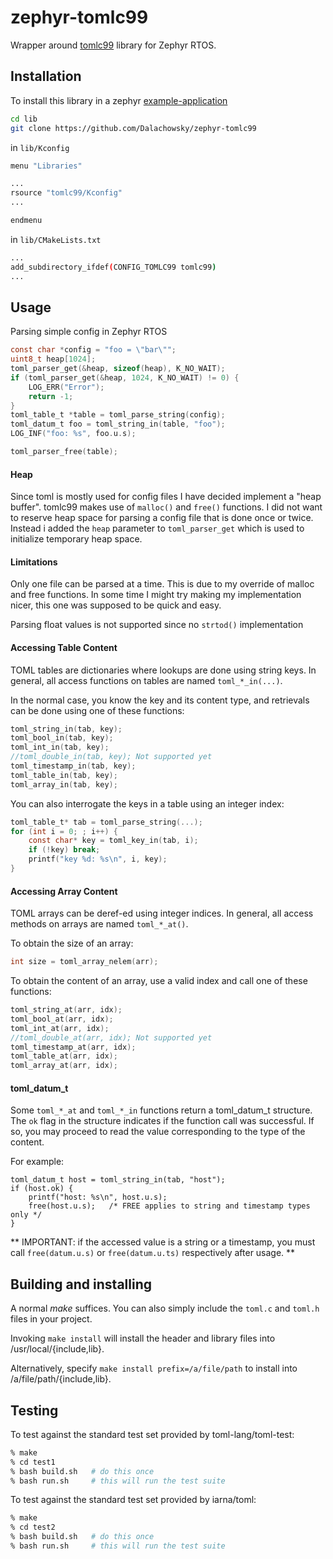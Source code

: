 # zephyr-tomlc99

Wrapper around [tomlc99](https://github.com/cktan/tomlc99) library for Zephyr RTOS.

## Installation

To install this library in a zephyr [example-application](https://github.com/zephyrproject-rtos/example-application)

```sh
cd lib
git clone https://github.com/Dalachowsky/zephyr-tomlc99
```

in `lib/Kconfig`
```sh
menu "Libraries"

...
rsource "tomlc99/Kconfig"
...

endmenu
```

in `lib/CMakeLists.txt`
```sh
...
add_subdirectory_ifdef(CONFIG_TOMLC99 tomlc99)
...
```

## Usage

Parsing simple config in Zephyr RTOS

```c
const char *config = "foo = \"bar\"";
uint8_t heap[1024];
toml_parser_get(&heap, sizeof(heap), K_NO_WAIT);
if (toml_parser_get(&heap, 1024, K_NO_WAIT) != 0) {
    LOG_ERR("Error");
    return -1;
}
toml_table_t *table = toml_parse_string(config);
toml_datum_t foo = toml_string_in(table, "foo");
LOG_INF("foo: %s", foo.u.s);

toml_parser_free(table);
```

#### Heap

Since toml is mostly used for config files I have decided implement a "heap buffer".
tomlc99 makes use of `malloc()` and `free()` functions. I did not want to reserve
heap space for parsing a config file that is done once or twice. Instead i added the `heap`
parameter to `toml_parser_get` which is used to initialize temporary heap space.

#### Limitations

Only one file can be parsed at a time. This is due to my override of malloc and free functions.
In some time I might try making my implementation nicer, this one was supposed to be quick and easy.

Parsing float values is not supported since no `strtod()` implementation

#### Accessing Table Content

TOML tables are dictionaries where lookups are done using string keys. In
general, all access functions on tables are named `toml_*_in(...)`.

In the normal case, you know the key and its content type, and retrievals can be done
using one of these functions:
```c
toml_string_in(tab, key);
toml_bool_in(tab, key);
toml_int_in(tab, key);
//toml_double_in(tab, key); Not supported yet
toml_timestamp_in(tab, key);
toml_table_in(tab, key);
toml_array_in(tab, key);
```

You can also interrogate the keys in a table using an integer index:
```c
toml_table_t* tab = toml_parse_string(...);
for (int i = 0; ; i++) {
    const char* key = toml_key_in(tab, i);
    if (!key) break;
    printf("key %d: %s\n", i, key);
}
```

#### Accessing Array Content

TOML arrays can be deref-ed using integer indices. In general, all access methods on arrays are named `toml_*_at()`.

To obtain the size of an array:
```c
int size = toml_array_nelem(arr);
```

To obtain the content of an array, use a valid index and call one of these functions:
```c
toml_string_at(arr, idx);
toml_bool_at(arr, idx);
toml_int_at(arr, idx);
//toml_double_at(arr, idx); Not supported yet
toml_timestamp_at(arr, idx);
toml_table_at(arr, idx);
toml_array_at(arr, idx);
```

#### toml_datum_t

Some `toml_*_at` and `toml_*_in` functions return a toml_datum_t
structure. The `ok` flag in the structure indicates if the function
call was successful. If so, you may proceed to read the value
corresponding to the type of the content.

For example:
```
toml_datum_t host = toml_string_in(tab, "host");
if (host.ok) {
	printf("host: %s\n", host.u.s);
	free(host.u.s);   /* FREE applies to string and timestamp types only */
}
```

** IMPORTANT: if the accessed value is a string or a timestamp, you must call `free(datum.u.s)` or `free(datum.u.ts)` respectively after usage. **

## Building and installing

A normal *make* suffices. You can also simply include the
`toml.c` and `toml.h` files in your project.

Invoking `make install` will install the header and library files into
/usr/local/{include,lib}.

Alternatively, specify `make install prefix=/a/file/path` to install into
/a/file/path/{include,lib}.

## Testing

To test against the standard test set provided by toml-lang/toml-test:

```sh
% make
% cd test1
% bash build.sh   # do this once
% bash run.sh     # this will run the test suite
```


To test against the standard test set provided by iarna/toml:

```sh
% make
% cd test2
% bash build.sh   # do this once
% bash run.sh     # this will run the test suite
```